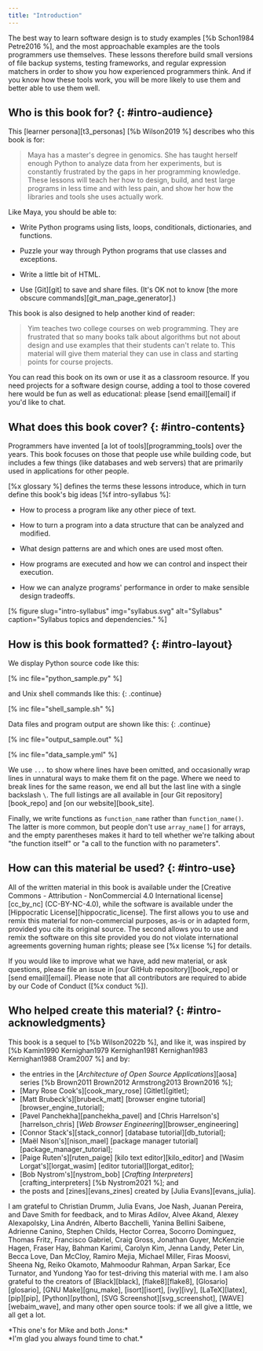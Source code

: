 ```yaml
---
title: "Introduction"
---
```


The best way to learn software design is to study examples [%b Schon1984 Petre2016 %],
and the most approachable examples are the tools programmers use themselves.
These lessons therefore build small versions of file backup systems,
testing frameworks,
and regular expression matchers
in order to show you how experienced programmers think.
And if you know how these tools work,
you will be more likely to use them
and better able to use them well.

## Who is this book for? {: #intro-audience}

This [learner persona][t3_personas] [%b Wilson2019 %] describes who this book is for:

> Maya has a master's degree in genomics.
> She has taught herself enough Python to analyze data from her experiments,
> but is constantly frustrated by the gaps in her programming knowledge.
> These lessons will teach her how to design, build, and test large programs
> in less time and with less pain,
> and show her how the libraries and tools she uses actually work.

Like Maya, you should be able to:

-   Write Python programs using lists, loops, conditionals, dictionaries, and functions.

-   Puzzle your way through Python programs that use classes and exceptions.

-   Write a little bit of HTML.

-   Use [Git][git] to save and share files.
    (It's OK not to know [the more obscure commands][git_man_page_generator].)

This book is also designed to help another kind of reader:

> Yim teaches two college courses on web programming.
> They are frustrated that so many books talk about algorithms but not about design
> and use examples that their students can't relate to.
> This material will give them material they can use in class
> and starting points for course projects.

You can read this book on its own or use it as a classroom resource.
If you need projects for a software design course,
adding a tool to those covered here would be fun as well as educational:
please [send email][email] if you'd like to chat.

## What does this book cover? {: #intro-contents}

Programmers have invented [a lot of tools][programming_tools] over the years.
This book focuses on those that people use while building code,
but includes a few things (like databases and web servers)
that are primarily used in applications for other people.

[%x glossary %] defines the terms these lessons introduce,
which in turn define this book's big ideas [%f intro-syllabus %]:

-   How to process a program like any other piece of text.

-   How to turn a program into a data structure that can be analyzed and modified.

-   What design patterns are and which ones are used most often.

-   How programs are executed and how we can control and inspect their execution.

-   How we can analyze programs' performance in order to make sensible design tradeoffs.

[% figure
   slug="intro-syllabus"
   img="syllabus.svg"
   alt="Syllabus"
   caption="Syllabus topics and dependencies."
%]

## How is this book formatted? {: #intro-layout}

We display Python source code like this:

[% inc file="python_sample.py" %]

and Unix shell commands like this:
{: .continue}

[% inc file="shell_sample.sh" %]

Data files and program output are shown like this:
{: .continue}

[% inc file="output_sample.out" %]

[% inc file="data_sample.yml" %]

We use `...` to show where lines have been omitted,
and occasionally wrap lines in unnatural ways to make them fit on the page.
Where we need to break lines for the same reason,
we end all but the last line with a single backslash `\`.
The full listings are all available in [our Git repository][book_repo]
and [on our website][book_site].

Finally,
we write functions as `function_name` rather than `function_name()`.
The latter is more common,
but people don't use `array_name[]` for arrays,
and the empty parentheses makes it hard to tell
whether we're talking about "the function itself" or "a call to the function with no parameters".

## How can this material be used? {: #intro-use}

All of the written material in this book
is available under the [Creative Commons - Attribution - NonCommercial 4.0 International license][cc_by_nc]
(CC-BY-NC-4.0),
while the software is available under the [Hippocratic License][hippocratic_license].
The first allows you to use and remix this material for non-commercial purposes,
as-is or in adapted form,
provided you cite its original source.
The second allows you to use and remix the software on this site
provided you do not violate international agreements governing human rights;
please see [%x license %] for details.

If you would like to improve what we have,
add new material,
or ask questions,
please file an issue in [our GitHub repository][book_repo]
or [send email][email].
Please note that all contributors are required to abide by our Code of Conduct
([%x conduct %]).

## Who helped create this material? {: #intro-acknowledgments}

This book is a sequel to [%b Wilson2022b %],
and like it,
was inspired by [%b Kamin1990 Kernighan1979 Kernighan1981 Kernighan1983 Kernighan1988 Oram2007 %] and by:

-   the entries in the [*Architecture of Open Source Applications*][aosa] series [%b Brown2011 Brown2012 Armstrong2013 Brown2016 %];
-   [Mary Rose Cook's][cook_mary_rose] [Gitlet][gitlet];
-   [Matt Brubeck's][brubeck_matt] [browser engine tutorial][browser_engine_tutorial];
-   [Pavel Panchekha][panchekha_pavel] and [Chris Harrelson's][harrelson_chris] [*Web Browser Engineering*][browser_engineering]
-   [Connor Stack's][stack_connor] [database tutorial][db_tutorial];
-   [Maël Nison's][nison_mael] [package manager tutorial][package_manager_tutorial];
-   [Paige Ruten's][ruten_paige] [kilo text editor][kilo_editor]
    and [Wasim Lorgat's][lorgat_wasim] [editor tutorial][lorgat_editor];
-   [Bob Nystrom's][nystrom_bob] [*Crafting Interpreters*][crafting_interpreters] [%b Nystrom2021 %];
    and 
-   the posts and [zines][evans_zines] created by [Julia Evans][evans_julia].

I am grateful to 
Christian Drumm,
Julia Evans,
Joe Nash,
Juanan Pereira,
and
Dave Smith
for feedback,
and to 
Miras Adilov,
Alvee Akand,
Alexey Alexapolsky,
Lina Andrén,
Alberto Bacchelli,
Yanina Bellini Saibene,
Adrienne Canino,
Stephen Childs,
Hector Correa,
Socorro Dominguez,
Thomas Fritz,
Francisco Gabriel,
Craig Gross,
Jonathan Guyer,
McKenzie Hagen,
Fraser Hay,
Bahman Karimi,
Carolyn Kim,
Jenna Landy,
Peter Lin,
Becca Love,
Dan McCloy,
Ramiro Mejia,
Michael Miller,
Firas Moosvi,
Sheena Ng,
Reiko Okamoto,
Mahmoodur Rahman,
Arpan Sarkar,
Ece Turnator,
and Yundong Yao
for test-driving this material with me.
I am also grateful to the creators of
[Black][black],
[flake8][flake8],
[Glosario][glosario],
[GNU Make][gnu_make],
[isort][isort],
[ivy][ivy],
[LaTeX][latex],
[pip][pip],
[Python][python],
[SVG Screenshot][svg_screenshot],
[WAVE][webaim_wave],
and many other open source tools:
if we all give a little,
we all get a lot.

<div class="center" markdown="1">
  *This one's for Mike and both Jons:*
  <br>
  *I'm glad you always found time to chat.*
</div>
